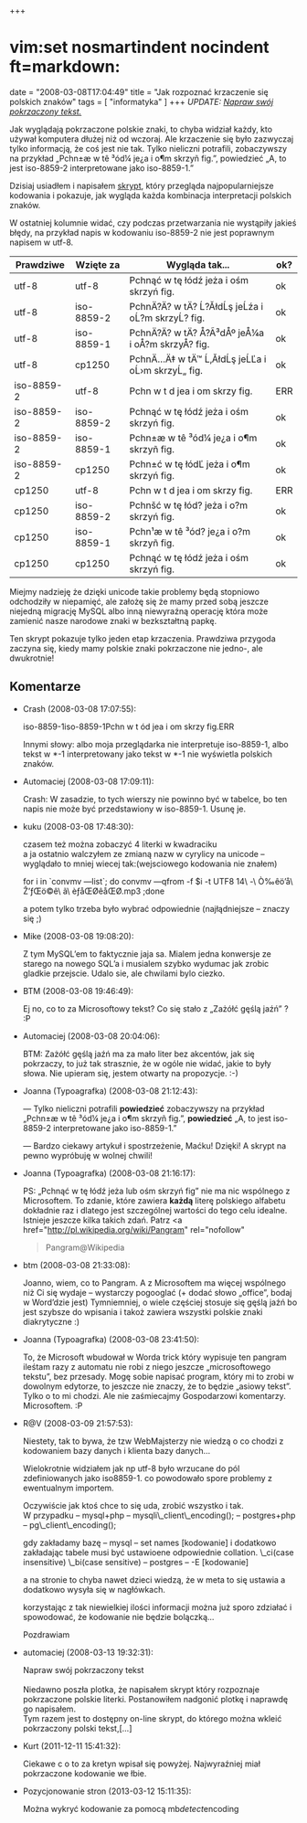 +++
# vim:set nosmartindent nocindent ft=markdown:
date = "2008-03-08T17:04:49"
title = "Jak rozpoznać krzaczenie się polskich znaków"
tags = [ "informatyka" ]
+++
_UPDATE: [Napraw swój pokrzaczony tekst.](http://krzaki.blizinski.pl/)_

Jak wyglądają pokrzaczone polskie znaki, to chyba widział każdy, kto używał
komputera dłużej niż od wczoraj. Ale krzaczenie się było zazwyczaj tylko
informacją, że coś jest nie tak. Tylko nieliczni potrafili, zobaczywszy na
przykład „Pchn±æ w tê ³ód¼ je¿a i o¶m skrzyñ fig.”, powiedzieć „A, to jest
iso-8859-2 interpretowane jako iso-8859-1.”

<!--more-->

Dzisiaj usiadłem i napisałem
[skrypt](http://code.blizinski.pl/shell/encoding.sh.html), który przegląda
najpopularniejsze kodowania i pokazuje, jak wygląda każda kombinacja
interpretacji polskich znaków.

W ostatniej kolumnie widać, czy podczas przetwarzania nie wystąpiły jakieś
błędy, na przykład napis w kodowaniu iso-8859-2 nie jest poprawnym napisem w
utf-8.

Prawdziwe | Wzięte za | Wygląda tak... | ok?  
---|---|---|---  
utf-8 | utf-8 | Pchnąć w tę łódź jeża i ośm skrzyń fig. | ok  
utf-8 | iso-8859-2 | PchnÄ?Ä? w tÄ? Ĺ?ĂłdĹş jeĹźa i oĹ?m skrzyĹ? fig. | ok  
utf-8 | iso-8859-1 | PchnÄ?Ä? w tÄ? Å?Ã³dÅº jeÅ¼a i oÅ?m skrzyÅ? fig. | ok  
utf-8 | cp1250 | PchnÄ…Ä‡ w tÄ™ Ĺ‚ĂłdĹş jeĹĽa i oĹ›m skrzyĹ„ fig. | ok  
iso-8859-2 | utf-8 | Pchn w t d jea i om skrzy fig. | ERR  
iso-8859-2 | iso-8859-2 | Pchnąć w tę łódź jeża i ośm skrzyń fig. | ok  
iso-8859-2 | iso-8859-1 | Pchn±æ w tê ³ód¼ je¿a i o¶m skrzyñ fig. | ok  
iso-8859-2 | cp1250 | Pchn±ć w tę łódĽ jeża i o¶m skrzyń fig. | ok  
cp1250 | utf-8 | Pchn w t d jea i om skrzy fig. | ERR  
cp1250 | iso-8859-2 | Pchnšć w tę łód? jeża i o?m skrzyń fig. | ok  
cp1250 | iso-8859-1 | Pchn¹æ w tê ³ód? je¿a i o?m skrzyñ fig. | ok  
cp1250 | cp1250 | Pchnąć w tę łódź jeża i ośm skrzyń fig. | ok  
  
Miejmy nadzieję że dzięki unicode takie problemy będą stopniowo odchodziły w
niepamięć, ale założę się że mamy przed sobą jeszcze niejedną migrację MySQL
albo inną niewyraźną operację która może zamienić nasze narodowe znaki w
bezkształtną papkę.

Ten skrypt pokazuje tylko jeden etap krzaczenia. Prawdziwa przygoda zaczyna
się, kiedy mamy polskie znaki pokrzaczone nie jedno-, ale dwukrotnie!

## Komentarze

* Crash (2008-03-08 17:07:55): <p>iso-8859-1iso-8859-1Pchn w t ód jea i om skrzy
  fig.ERR</p>  <p>Innymi słowy: albo moja przeglądarka nie interpretuje
  iso-8859-1, albo tekst w *-1 interpretowany jako tekst w *-1 nie wyświetla
  polskich znaków.</p>
* Automaciej (2008-03-08 17:09:11): <p>Crash: W zasadzie, to tych wierszy nie
  powinno być w tabelce, bo ten napis nie może być przedstawiony w iso-8859-1.
  Usunę je.</p>
* kuku (2008-03-08 17:48:30): <p>czasem też można zobaczyć 4 literki w
  kwadraciku<br /> a ja ostatnio walczyłem ze zmianą nazw w cyrylicy na unicode
  &#8211; wyglądało to mniej wiecej tak:(wejsciowego kodowania nie znałem)</p>
  <p>for i in `convmv &#8212;list`; do convmv &#8212;qfrom -f $i -t UTF8 14\ -\
  Ò‰êö’å\ Ž’ƒŒö©ê\ ã\ èƒåŒØêåŒØ.mp3 ;done   </p>  <p>a potem tylko trzeba było
  wybrać odpowiednie (najłądniejsze &#8211; znaczy się ;)</p>
* Mike (2008-03-08 19:08:20): <p>Z tym MySQL&#8217;em to faktycznie jaja sa.
  Mialem jedna konwersje ze starego na nowego SQL&#8217;a i musialem szybko
  wydumac jak zrobic gladkie przejscie. Udalo sie, ale chwilami bylo ciezko.</p>
* BTM (2008-03-08 19:46:49): <p>Ej no, co to za Microsoftowy tekst? Co się stało
  z &#8222;Zażółć gęślą jaźń&#8221; ? :P</p>
* Automaciej (2008-03-08 20:04:06): <p>BTM: Zażółć gęślą jaźń ma za mało liter
  bez akcentów, jak się pokrzaczy, to już tak strasznie, że w ogóle nie widać,
  jakie to były słowa. Nie upieram się, jestem otwarty na propozycje. :-)</p>
* Joanna (Typoagrafka) (2008-03-08 21:12:43): <p>— Tylko nieliczni potrafili
  <strong>powiedzieć</strong> zobaczywszy na przykład „Pchn±æ w tê ³ód¼ je¿a i
  o¶m skrzyñ fig.”, <strong>powiedzieć</strong> „A, to jest iso-8859-2
  interpretowane jako iso-8859-1.”</p>  <p>— Bardzo ciekawy artykuł i
  spostrzeżenie, Maćku! Dzięki! A skrypt na pewno wypróbuję w wolnej chwili!</p>
* Joanna (Typoagrafka) (2008-03-08 21:16:17): <p>PS: „Pchnąć w tę łódź jeża lub
  ośm skrzyń fig” nie ma nic wspólnego z Microsoftem. To zdanie, które zawiera
  <strong>każdą</strong> literę polskiego alfabetu dokładnie raz i dlatego jest
  szczególnej wartości do tego celu idealne. Istnieje jeszcze kilka takich zdań.
  Patrz <a href="http://pl.wikipedia.org/wiki/Pangram" rel="nofollow"
  >Pangram@Wikipedia</a></p>
* btm (2008-03-08 21:33:08): <p>Joanno, wiem, co to Pangram. A z Microsoftem ma
  więcej wspólnego niż Ci się wydaje &#8211; wystarczy pogooglać (+ dodać słowo
  &#8222;office&#8221;, bodaj w Word&#8217;dzie jest) Tymniemniej, o wiele
  częściej stosuje się gęślą jaźń bo jest szybsze do wpisania i takoż zawiera
  wszystki polskie znaki diakrytyczne :)</p>
* Joanna (Typoagrafka) (2008-03-08 23:41:50): <p>To, że Microsoft wbudował w
  Worda trick który wypisuje ten pangram ileśtam razy z automatu nie robi z
  niego jeszcze &#8222;microsoftowego tekstu&#8221;, bez przesady. Mogę sobie
  napisać program, który mi to zrobi w dowolnym edytorze, to jeszcze nie znaczy,
  że to będzie &#8222;asiowy tekst&#8221;. Tylko o to mi chodzi. Ale nie
  zaśmiecajmy Gospodarzowi komentarzy. Microsoftem. :P</p>
* R@V (2008-03-09 21:57:53): <p>Niestety, tak to bywa, że tzw WebMajsterzy nie
  wiedzą o co chodzi z kodowaniem bazy danych i klienta bazy danych&#8230;</p>
  <p>Wielokrotnie widziałem jak np utf-8 było wrzucane do pól zdefiniowanych
  jako iso8859-1. co powodowało spore problemy z ewentualnym importem.</p>
  <p>Oczywiście jak ktoś chce to się uda, zrobić wszystko i tak.<br /> W
  przypadku &#8211; mysql+php &#8211; mysqli\_client\_encoding(); &#8211;
  postgres+php &#8211; pg\_client\_encoding();</p>  <p>gdy zakładamy bazę &#8211;
  mysql &#8211; set names [kodowanie] i dodatkowo zakładając tabele musi być
  ustawioene odpowiednie collation. \_ci(case insensitive) \_bi(case sensitive)
  &#8211; postgres &#8211; -E [kodowanie]</p>  <p>a na stronie to chyba nawet
  dzieci wiedzą, że w meta to się ustawia a dodatkowo wysyła się w
  nagłówkach.</p>  <p>korzystając z tak niewielkiej ilości informacji można już
  sporo zdziałać i spowodować, że kodowanie nie będzie bolączką...</p>
  <p>Pozdrawiam</p>
* automaciej (2008-03-13 19:32:31): <p>Napraw swój pokrzaczony tekst<br /><br
  />Niedawno poszła plotka, że napisałem skrypt który rozpoznaje pokrzaczone
  polskie literki. Postanowiłem nadgonić plotkę i naprawdę go napisałem.<br
  />Tym razem jest to dostępny on-line skrypt, do którego można wkleić
  pokrzaczony polski tekst,[...]</p>
* Kurt (2011-12-11 15:41:32): <p>Ciekawe c o to za kretyn wpisał się powyżej.
  Najwyraźniej miał pokrzaczone kodowanie we łbie.</p>
* Pozycjonowanie stron (2013-03-12 15:11:35): <p>Można wykryć kodowanie za
  pomocą mb<em>detect</em>encoding</p>
